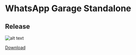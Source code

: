 # WhatsApp Garage Standalone
## Release
![alt text](https://github.com/devstrooptechnologies/WhatsAppGarageStandaloneRelease/blob/main/banner-1.png?raw=true)


[Download](https://github.com/devstrooptechnologies/WhatsAppGarageStandaloneRelease/blob/main/setup.exe?raw=true)
